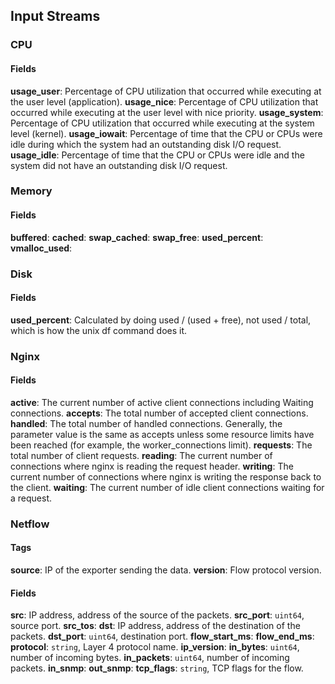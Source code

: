 ## Input Streams
### CPU
#### Fields
**usage_user**: Percentage of CPU utilization that occurred while executing at the user level (application).
**usage_nice**: Percentage of CPU utilization that occurred while executing at the user level with nice priority.
**usage_system**: Percentage of CPU utilization that occurred while executing at the system level (kernel).
**usage_iowait**: Percentage of time that the CPU or CPUs were idle during which the system had an outstanding disk I/O request.
**usage_idle**: Percentage of time that the CPU or CPUs were idle and the system did not have an outstanding disk I/O request.

### Memory
#### Fields
**buffered**:
**cached**:
**swap_cached**:
**swap_free**:
**used_percent**:
**vmalloc_used**:


### Disk
#### Fields
**used_percent**: Calculated by doing used / (used + free), not used / total, which is how the unix df command does it.

### Nginx
#### Fields
**active**: The current number of active client connections including Waiting connections.
**accepts**: The total number of accepted client connections.
**handled**: The total number of handled connections. Generally, the parameter value is the same as accepts unless some resource limits have been reached (for example, the worker_connections limit).
**requests**: The total number of client requests.
**reading**: The current number of connections where nginx is reading the request header.
**writing**: The current number of connections where nginx is writing the response back to the client.
**waiting**: The current number of idle client connections waiting for a request.

### Netflow
#### Tags
**source**: IP of the exporter sending the data.
**version**: Flow protocol version.

#### Fields
**src**: IP address, address of the source of the packets.
**src_port**: `uint64`, source port.
**src_tos**:
**dst**: IP address, address of the destination of the packets.
**dst_port**: `uint64`, destination port.
**flow_start_ms**:
**flow_end_ms**:
**protocol**: `string`, Layer 4 protocol name.
**ip_version**:
**in_bytes**: `uint64`, number of incoming bytes.
**in_packets**: `uint64`, number of incoming packets.
**in_snmp**:
**out_snmp**:
**tcp_flags**: `string`, TCP flags for the flow.
